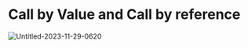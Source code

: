 # Call by Value and Call by reference
![Untitled-2023-11-29-0620](https://github.com/Sahajj/JavaScript/assets/77244316/867f65de-841d-40c8-87d2-6053e7f97ef1)
